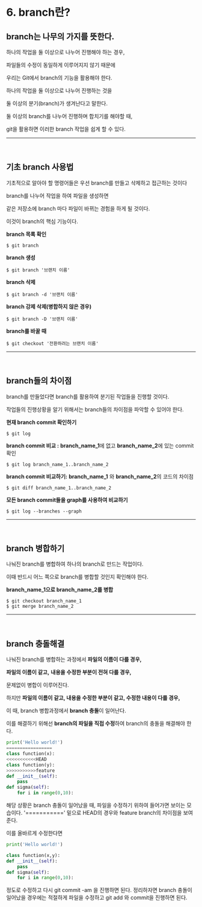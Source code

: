 # 6. branch란?

## branch는 나무의 가지를 뜻한다. 

하나의 작업을 둘 이상으로 나누어 진행해야 하는 경우,

파일들의 수정이 동일하게 이루어지지 않기 때문에 

우리는 Git에서 branch의 기능을 활용해야 한다.

하나의 작업을 둘 이상으로 나누어 진행하는 것을 

둘 이상의 분기(branch)가 생겨난다고 말한다.

둘 이상의 branch를 나누어 진행하며 합치기를 해야할 때, 

git을 활용하면 이러한 branch 작업을 쉽게 할 수 있다.

---
<br>

## 기초 branch 사용법  
기초적으로 알아야 할 명령어들은 우선 branch를 만들고 삭제하고 접근하는 것이다

branch를 나누어 작업을 하여 파일을 생성하면 

같은 저장소에 branch 마다 파일이 바뀌는 경험을 하게 될 것이다.

이것이 branch의 핵심 기능이다.

**branch 목록 확인**
```
$ git branch
```

**branch  생성**
```
$ git branch '브랜치 이름'
```

**branch 삭제**
```
$ git branch -d '브랜치 이름'
```

**branch 강제 삭제(병합하지 않은 경우)**
```
$ git branch -D '브랜치 이름'
```

**branch를 바꿀 때**
```
$ git checkout '전환하려는 브랜치 이름'
```

---
<br>

## branch들의 차이점
branch를 만들었다면 branch를 활용하여 분기된 작업들을 진행할 것이다.

작업들의 진행상황을 알기 위해서는 branch들의 차이점을 파악할 수 있어야 한다.

**현재 branch commit 확인하기**
```
$ git log
```

**branch commit 비교 :** **branch_name_1**에 없고 **branch_name_2**에 있는 commit 확인
```
$ git log branch_name_1..branch_name_2
```

**branch commit 비교하기:** **branch_name_1** 와 **branch_name_2**의 코드의 차이점
```
$ git diff branch_name_1..branch_name_2
```

**모든 branch commit들을 graph를 사용하여 비교하기** 
```
$ git log --branches --graph
```
---

<br>

## branch 병합하기
나눠진 branch를 병합하여 하나의 branch로 만드는 작업이다.

이때 반드시 어느 쪽으로 branch를 병합할 것인지 확인해야 한다.

**branch_name_1으로 branch_name_2를 병합**
```
$ git checkout branch_name_1
$ git merge branch_name_2
```
---
<br>

## branch 충돌해결
나눠진 branch를 병합하는 과정에서 **파일의 이름이 다를 경우,**


 **파일의 이름이 같고,** **내용을 수정한 부분이 전혀 다를 경우,** 

문제없이 병합이 이루어진다.


하지만 **파일의 이름이 같고, 내용을 수정한 부분이 같고, 수정한 내용이 다를 경우,**

이 때, branch 병합과정에서 **branch 충돌**이 일어난다.

이를 해결하기 위해선 **branch의 파일을 직접 수정**하여 branch의 충돌을 해결해야 한다.

```python
print('Hello world!')
=================
class function(x):
<<<<<<<<<<<HEAD
class function(y):
>>>>>>>>>>>feature
def __init__(self):
    pass
def sigma(self):
    for i in range(0,10):
```
해당 상황은 branch 충돌이 일어났을 때, 파일을 수정하기 위하여 들어가면 보이는 모습이다. '===========' 밑으로 HEAD의 경우와 feature branch의 차이점을 보여준다. 

이를 올바르게 수정한다면
```python
print('Hello world!')

class function(x,y):
def __init__(self):
    pass
def sigma(self):
    for i in range(0,10):
```
정도로 수정하고 다시 git commit -am 을 진행하면 된다.
정리하자면 branch 충돌이 일어났을 경우에는 적절하게 파일을 수정하고 git add 와 commit을 진행하면 된다.